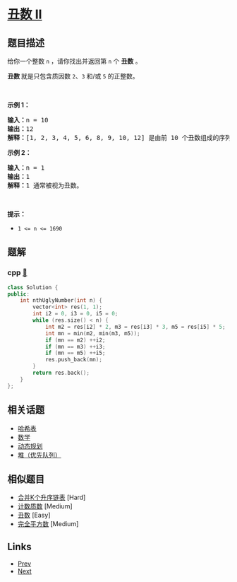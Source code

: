 
# [丑数 II](https://leetcode-cn.com/problems/ugly-number-ii)

## 题目描述

<p>给你一个整数 <code>n</code> ，请你找出并返回第 <code>n</code> 个 <strong>丑数</strong> 。</p>

<p><strong>丑数 </strong>就是只包含质因数 <code>2</code>、<code>3</code> 和/或 <code>5</code> 的正整数。</p>

<p> </p>

<p><strong>示例 1：</strong></p>

<pre>
<strong>输入：</strong>n = 10
<strong>输出：</strong>12
<strong>解释：</strong>[1, 2, 3, 4, 5, 6, 8, 9, 10, 12] 是由前 10 个丑数组成的序列。
</pre>

<p><strong>示例 2：</strong></p>

<pre>
<strong>输入：</strong>n = 1
<strong>输出：</strong>1
<strong>解释：</strong>1 通常被视为丑数。
</pre>

<p> </p>

<p><strong>提示：</strong></p>

<ul>
	<li><code>1 <= n <= 1690</code></li>
</ul>


## 题解

### cpp [🔗](ugly-number-ii.cpp) 
```cpp
class Solution {
public:
    int nthUglyNumber(int n) {
        vector<int> res(1, 1);
        int i2 = 0, i3 = 0, i5 = 0;
        while (res.size() < n) {
            int m2 = res[i2] * 2, m3 = res[i3] * 3, m5 = res[i5] * 5;
            int mn = min(m2, min(m3, m5));
            if (mn == m2) ++i2;
            if (mn == m3) ++i3;
            if (mn == m5) ++i5;
            res.push_back(mn);
        }
        return res.back();
    }
};
```


## 相关话题

- [哈希表](../../tags/hash-table.md) 
- [数学](../../tags/math.md) 
- [动态规划](../../tags/dynamic-programming.md) 
- [堆（优先队列）](../../tags/heap-priority-queue.md) 


## 相似题目

- [合并K个升序链表](../merge-k-sorted-lists/README.md)  [Hard] 
- [计数质数](../count-primes/README.md)  [Medium] 
- [丑数](../ugly-number/README.md)  [Easy] 
- [完全平方数](../perfect-squares/README.md)  [Medium] 


## Links

- [Prev](../ugly-number/README.md) 
- [Next](../palindrome-permutation/README.md) 

